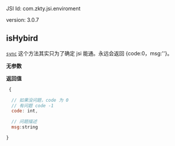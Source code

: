 





JSI Id: com.zkty.jsi.enviroment

version: 3.0.7



## isHybird
[`sync`](/docs/modules/模块-规范?id=jsi-调用)
 这个方法其实只为了确定 jsi 能通。永远会返回 {code:0，msg:''}。

**无参数**


**返回值**
``` js
 {

  // 如果没问题，code 为 0
  // 有问题 code -1
  code: int,

  // 问题描述
  msg:string

}
``` 


    

